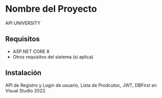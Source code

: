 ﻿# Nombre del Proyecto
API UNIVERSITY

## Requisitos

- ASP.NET CORE 8
- Otros requisitos del sistema (si aplica)

## Instalación

API de Registro y Login de usuario, Lista de Prodcutoc, JWT, DBFirst en Visual Studio 2022.


